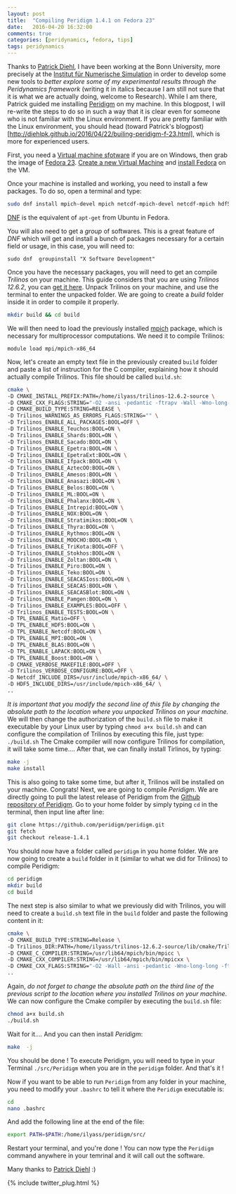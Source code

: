 ```yaml
---
layout: post
title:  "Compiling Peridigm 1.4.1 on Fedora 23"
date:   2016-04-20 16:32:00
comments: true
categories: [peridynamics, fedora, tips]
tags: peridynamics
---
```


Thanks to [Patrick Diehl](https://twitter.com/diehlpk), I have been working at the Bonn University, more precisely at the [Institut für Numerische Simulation](http://www.ins.uni-bonn.de/institut/) in order to develop some new tools to _better explore some of my experimental results through the Peridynamics framework_ (writing it in italics because I am still not sure that it is what we are actually doing, welcome to Research). While I am there, Patrick guided me installing [Peridigm](https://peridigm.sandia.gov/) on my machine. In this blogpost, I will re-write the steps to do so in such a way that it is clear even for someone who is not familiar with the Linux environment. If you are pretty familiar with the Linux environment, you should head (toward Patrick's blogpost)[http://diehlpk.github.io/2016/04/22/builing-peridigm-f-23.html], which is more for experienced users.

First, you need a [Virtual machine sfotware](https://www.virtualbox.org/) if you are on Windows, then grab the image of [Fedora 23](https://getfedora.org/de/workstation/). [Create a new Virtual Machine](http://linuxpitstop.com/install-virtualbox-on-ubuntu/) and [install Fedora](http://linuxpitstop.com/install-fedora-22-workstation-on-virtualbox/) on the VM.

 Once your machine is installed and working, you need to install a few packages. To do so, open a terminal and type:

```bash
sudo dnf install mpich-devel mpich netcdf-mpich-devel netcdf-mpich hdf5-mpich-devel hdf5-mpich netcdf-fortran-mpich-devel boost-mpich-devel boost-mpich blas-devel blas lapack-devel lapack gcc-c++
```

[DNF](https://en.wikipedia.org/wiki/DNF_%28software%29) is the equivalent of `apt-get` from Ubuntu in Fedora. 

You will also need to get a *group* of softwares. This is a great feature of *DNF* which will get and install a bunch of packages necessary for a certain field or usage, in this case, you will need to:
```
sudo dnf  groupinstall "X Software Development"
```

Once you have the necessary packages, you will need to get an compile *Trilinos* on your machine. This guide considers that you are using *Trilinos 12.6.2*, you can [get it here](https://trilinos.org/download/). Unpack Trilinos on your machine, and use the terminal to enter the unpacked folder. We are going to create a *build* folder inside it in order to compile it properly.

```bash
mkdir build && cd build
```

We will then need to load the previously installed [mpich](https://www.mpich.org/) package, which is necessary for multiprocessor computations. We need it to compile Trilinos:
```
module load mpi/mpich-x86_64
```
Now, let's create an empty text file in the previously created `build` folder and paste a list of instruction for the C compiler, explaining how it should actually compile Trilinos. This file should be called `build.sh`:

```bash
cmake \
-D CMAKE_INSTALL_PREFIX:PATH=/home/ilyass/trilinos-12.6.2-source \
-D CMAKE_CXX_FLAGS:STRING="-O2 -ansi -pedantic -ftrapv -Wall -Wno-long-long" \
-D CMAKE_BUILD_TYPE:STRING=RELEASE \
-D Trilinos_WARNINGS_AS_ERRORS_FLAGS:STRING="" \
-D Trilinos_ENABLE_ALL_PACKAGES:BOOL=OFF \
-D Trilinos_ENABLE_Teuchos:BOOL=ON \
-D Trilinos_ENABLE_Shards:BOOL=ON \
-D Trilinos_ENABLE_Sacado:BOOL=ON \
-D Trilinos_ENABLE_Epetra:BOOL=ON \
-D Trilinos_ENABLE_EpetraExt:BOOL=ON \
-D Trilinos_ENABLE_Ifpack:BOOL=ON \
-D Trilinos_ENABLE_AztecOO:BOOL=ON \
-D Trilinos_ENABLE_Amesos:BOOL=ON \
-D Trilinos_ENABLE_Anasazi:BOOL=ON \
-D Trilinos_ENABLE_Belos:BOOL=ON \
-D Trilinos_ENABLE_ML:BOOL=ON \
-D Trilinos_ENABLE_Phalanx:BOOL=ON \
-D Trilinos_ENABLE_Intrepid:BOOL=ON \
-D Trilinos_ENABLE_NOX:BOOL=ON \
-D Trilinos_ENABLE_Stratimikos:BOOL=ON \
-D Trilinos_ENABLE_Thyra:BOOL=ON \
-D Trilinos_ENABLE_Rythmos:BOOL=ON \
-D Trilinos_ENABLE_MOOCHO:BOOL=ON \
-D Trilinos_ENABLE_TriKota:BOOL=OFF \
-D Trilinos_ENABLE_Stokhos:BOOL=ON \
-D Trilinos_ENABLE_Zoltan:BOOL=ON \
-D Trilinos_ENABLE_Piro:BOOL=ON \
-D Trilinos_ENABLE_Teko:BOOL=ON \
-D Trilinos_ENABLE_SEACASIoss:BOOL=ON \
-D Trilinos_ENABLE_SEACAS:BOOL=ON \
-D Trilinos_ENABLE_SEACASBlot:BOOL=ON \
-D Trilinos_ENABLE_Pamgen:BOOL=ON \
-D Trilinos_ENABLE_EXAMPLES:BOOL=OFF \
-D Trilinos_ENABLE_TESTS:BOOL=ON \
-D TPL_ENABLE_Matio=OFF \
-D TPL_ENABLE_HDF5:BOOL=ON \
-D TPL_ENABLE_Netcdf:BOOL=ON \
-D TPL_ENABLE_MPI:BOOL=ON \
-D TPL_ENABLE_BLAS:BOOL=ON \
-D TPL_ENABLE_LAPACK:BOOL=ON \
-D TPL_ENABLE_Boost:BOOL=ON \
-D CMAKE_VERBOSE_MAKEFILE:BOOL=OFF \
-D Trilinos_VERBOSE_CONFIGURE:BOOL=OFF \
-D Netcdf_INCLUDE_DIRS=/usr/include/mpich-x86_64/ \
-D HDF5_INCLUDE_DIRS=/usr/include/mpich-x86_64/ \
..
```

*It is important that you modify the second line of this file by changing the absolute path to the location where you unpacked Trilinos on your machine.*
We will then change the authorization of the `build.sh` file to make it executable by your Linux user by typing `chmod a+x build.sh` and can configure the compilation of Trilinos by executing this file, just type: `./build.sh`
The Cmake compiler will now configure Trilinos for compilation, it will take some time....
After that, we can finally install Tirlinos, by typing:

```bash
make -j
make install
```

This is also going to take some time, but after it, Trilinos will be installed on your machine. Congrats!
Next, we are going to compile *Peridigm*. We are directly going to pull the latest release of Peridigm from the [Github repository of Peridigm](https://github.com/peridigm/peridigm). Go to your home folder by simply typing `cd` in the terminal, then input line after line:

```bash
git clone https://github.com/peridigm/peridigm.git
git fetch
git checkout release-1.4.1
```

You should now have a folder called `peridigm` in you home folder. We are now going to create a `build` folder in it (similar to what we did for Trilinos) to compile Peridigm:

```bash
cd peridigm 
mkdir build
cd build
```

The next step is also similar to what we previously did with Trilinos, you will need to create a `build.sh` text file in the `build` folder and paste the following content in it:

```bash
cmake \
-D CMAKE_BUILD_TYPE:STRING=Release \
-D Trilinos_DIR:PATH=/home/ilyass/trilinos-12.6.2-source/lib/cmake/Trilinos/ \
-D CMAKE_C_COMPILER:STRING=/usr/lib64/mpich/bin/mpicc \
-D CMAKE_CXX_COMPILER:STRING=/usr/lib64/mpich/bin/mpicxx \
-D CMAKE_CXX_FLAGS:STRING="-O2 -Wall -ansi -pedantic -Wno-long-long -ftrapv -Wno-deprecated -std=gnu++11" \
..
```

Again, *do not forget to change the absolute path on the third line of the previous script to the location where you installed Trilinos on your machine*.
We can now configure the Cmake compiler by executing the `build.sh` file:

```bash
chmod a+x build.sh
./build.sh
```

Wait for it....
And you can then install *Peridigm*:

```bash
make  -j

```

You should be done ! To execute Peridigm, you will need to type in your Terminal `./src/Peridigm` when you are in the `peridigm` folder. And that's it !

Now if you want to be able to run `Peridigm` from any folder in your machine, you need to modify your `.bashrc` to tell it where the `Peridigm` executable is:

```bash
cd
nano .bashrc
```

And add the following line at the end of the file:

```bash
export PATH=$PATH:/home/ilyass/peridigm/src/
```

Restart your terminal, and you're done ! You can now type the `Peridigm` command anywhere in your temrinal and it will call out the software.

Many thanks to [Patrick Diehl](https://twitter.com/diehlpk) :)

{% include twitter_plug.html %}

